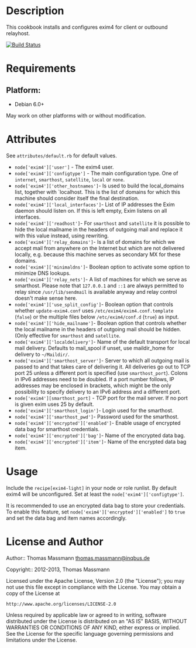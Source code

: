 Description
===========

This cookbook installs and configures exim4 for client or outbound relayhost.

[![Build Status](https://secure.travis-ci.org/tmassman/exim4-light.png)](http://travis-ci.org/tmassman/exim4-light)

Requirements
============

## Platform:

* Debian 6.0+

May work on other platforms with or without modification.

Attributes
==========

See `attributes/default.rb` for default values.

* `node['exim4']['user']` - The exim4 user.
* `node['exim4']['configtype']` - The main configuration type. One of
  `internet`, `smarthost`, `satellite`, `local` or `none`.
* `node['exim4']['other_hostnames']`- Is used to build the local_domains list,
  together with `localhost. This is the list of domains for which this
  machine should consider itself the final destination.
* `node['exim4']['local_interfaces']`- List of IP addresses the Exim daemon
  should listen on. If this is left empty, Exim listens on all interfaces.
* `node['exim4']['readhost']`- For `smarthost` and `satellite` it is possible
  to hide the local mailname in the headers of outgoing mail and replace it
  with this value instead, using rewriting.
* `node['exim4']['relay_domains']`- Is a list of domains for which we accept
  mail from anywhere on the Internet but which are not delivered locally, e.g.
  because this machine serves as secondary MX for these domains.
* `node['exim4']['minimaldns']`- Boolean option to activate some option to
  minimize DNS lookups.
* `node['exim4']['relay_nets']`- A list of machines for which we serve as
  smarthost. Please note that `127.0.0.1` and `::1` are always permitted to
  relay since `/usr/lib/sendmail` is available anyway and relay control
  doesn't make sense here.
* `node['exim4']['use_split_config']`- Boolean option that controls whether
  `update-exim4.conf` uses `/etc/exim4/exim4.conf.template` (`false`) or the
  multiple files below `/etc/exim4/conf.d` (`true`) as input.
* `node['exim4']['hide_mailname']`- Boolean option that controls whether the
  local mailname in the headers of outgoing mail should be hidden. (Only
  effective for `smarthost` and `satellite`.
* `node['exim4']['localdelivery']`- Name of the default transport for local
  mail delivery. Defaults to mail_spool if unset, use maildir_home for
  delivery to `~/Maildir/`.
* `node['exim4']['smarthost_server']`- Server to which all outgoing
  mail is passed to and that takes care of delivering it. All deliveries go
  out to TCP port 25 unless a different port is specified (use
  `smarthost_port`). Colons in IPv6 addresses need to be doubled. If a port
  number follows, IP addresses may be enclosed in brackets, which might be
  the only possibility to specify delivery to an IPv6 address and a different
  port.
* `node['exim4'][smarthost_port]` - TCP port for the mail server. If no port
  is given exim uses 25 by default.
* `node['exim4']['smarthost_login']`- Login used for the smarthost.
* `node['exim4']['smarthost_pwd']`- Password used for the smarthost.
* `node['exim4']['encrypted']['enabled']`- Enable usage of encrypted data bag
  for smarthost credentials.
* `node['exim4']['encrypted']['bag']`- Name of the encrypted data bag.
* `node['exim4']['encrypted']['item']`- Name of the encrypted data bag item.


Usage
=====

Include the `recipe[exim4-light]` in your node or role runlist. By default
exim4 will be unconfigured. Set at least the `node['exim4']['configtype']`.

It is recommended to use an encrypted data bag to store your credentials. To
enable this feature, set `node['exim4']['encrypted']['enabled']` to `true` and
set the data bag and item names accordingly.


License and Author
==================

Author:: Thomas Massmann <thomas.massmann@inqbus.de>

Copyright:: 2012-2013, Thomas Massmann

Licensed under the Apache License, Version 2.0 (the "License");
you may not use this file except in compliance with the License.
You may obtain a copy of the License at

    http://www.apache.org/licenses/LICENSE-2.0

Unless required by applicable law or agreed to in writing, software
distributed under the License is distributed on an "AS IS" BASIS,
WITHOUT WARRANTIES OR CONDITIONS OF ANY KIND, either express or implied.
See the License for the specific language governing permissions and
limitations under the License.
